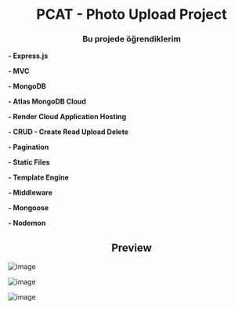 <h1 align="center">PCAT - Photo Upload Project</h1>

<h3 align="center">Bu projede öğrendiklerim </h3>

**- Express.js**

**- MVC**

**- MongoDB**

**- Atlas MongoDB Cloud**

**- Render Cloud Application Hosting**

**- CRUD - Create Read Upload Delete**

**- Pagination**

**- Static Files**

**- Template Engine**

**- Middleware**

**- Mongoose**

**- Nodemon**

<h2 align="center">Preview</h2>

![image](https://github.com/yunusolcar/P-CAT/assets/94309613/eea29919-c791-4e36-bc9a-dd6e10a290e9)

![image](https://github.com/yunusolcar/P-CAT/assets/94309613/6b968d25-a585-46ee-b82b-9c8b059f212e)

![image](https://github.com/yunusolcar/P-CAT/assets/94309613/56766091-bb62-4a22-8043-ced15e8515ce)


  
